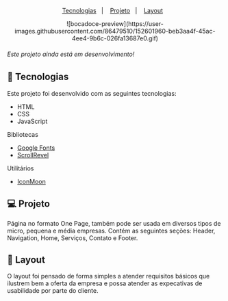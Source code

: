 <p align="center">
  <a href="#-tecnologias">Tecnologias</a>&nbsp;&nbsp;&nbsp;|&nbsp;&nbsp;&nbsp;
  <a href="#-projeto">Projeto</a>&nbsp;&nbsp;&nbsp;|&nbsp;&nbsp;&nbsp;
  <a href="#-layout">Layout</a>&nbsp;&nbsp;&nbsp;
</p>

<p align="center">
![bocadoce-preview](https://user-images.githubusercontent.com/86479510/152601960-beb3aa4f-45ac-4ee4-9b6c-026fa13687e0.gif)

</p>

<h6>Este projeto ainda está em desenvolvimento!</h6>

## 🚀 Tecnologias

Este projeto foi desenvolvido com as seguintes tecnologias:

- HTML
- CSS
- JavaScript

Bibliotecas

- [Google Fonts](https://fonts.google.com/)
- [ScrollRevel](https://scrollrevealjs.org)

Utilitários

- [IconMoon](https://icomoon.io/app/#/select)


## 💻 Projeto

Página no formato One Page, também pode ser usada em diversos tipos de micro, pequena e média empresas. 
Contém as seguintes seções: Header, Navigation, Home, Serviços, Contato e Footer.


## 🔖 Layout

O layout foi pensado de forma simples a atender requisitos básicos que ilustrem bem a oferta da empresa e possa atender as expecativas de usabilidade por parte do cliente.
